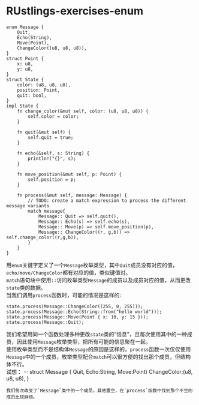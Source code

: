 # RUstlings-exercises-enum
```
enum Message {
    Quit,
    Echo(String),
    Move(Point),
    ChangeColor((u8, u8, u8)),
}
struct Point {
    x: u8, 
    y: u8,
}
struct State {
    color: (u8, u8, u8),
    position: Point,
    quit: bool,
}
impl State {
    fn change_color(&mut self, color: (u8, u8, u8)) {
        self.color = color;
    }

    fn quit(&mut self) {
        self.quit = true;
    }

    fn echo(&self, s: String) {
        println!("{}", s);
    }

    fn move_position(&mut self, p: Point) {
        self.position = p;
    }

    fn process(&mut self, message: Message) {
        // TODO: create a match expression to process the different message variants
        match message{
            Message:: Quit => self.quit(),
            Message:: Echo(s) => self.echo(s),
            Message:: Move(p) => self.move_position(p),
            Message:: ChangeColor((r, g,b)) => self.change_color((r,g,b)),
        }
    }
}
```
用`enum`关键字定义了一个`Message`枚举类型，其中`Quit`成员没有对应的值，`echo/move/ChangeColor`都有对应的值，类似键值对。  
`match`语句块中使用`::`访问枚举类型`Message`的成员以及成员对应的值，从而更改`state`类的数据。  
当我们调用`process`函数时，可能的情况是这样的:  
```
state.process(Message::ChangeColor((255, 0, 255)));
state.process(Message::Echo(String::from("hello world")));
state.process(Message::Move(Point { x: 10, y: 15 }));
state.process(Message::Quit);
```
我们希望用同一个函数处理多种更改`state`类的“信息”，且每次使用其中的一种成员，因此使用`Message`枚举类型，把所有可能的信息聚在一起。  
使用枚举类型而不是结构体`Message`的原因是这样的，`process`函数一次仅仅使用`Message`中的一个成员，枚举类型配合`match`可以很方便的找出那个成员，但结构体不行。  
试想：
···
struct Message {
    Quit,
    Echo:String,
    Move:Point)
    ChangeColor:(u8, u8, u8),
}
```
我们每次改变了`Message`类中的一个成员，其他置空，在`process`函数中找到那个不空的成员比较麻烦。
